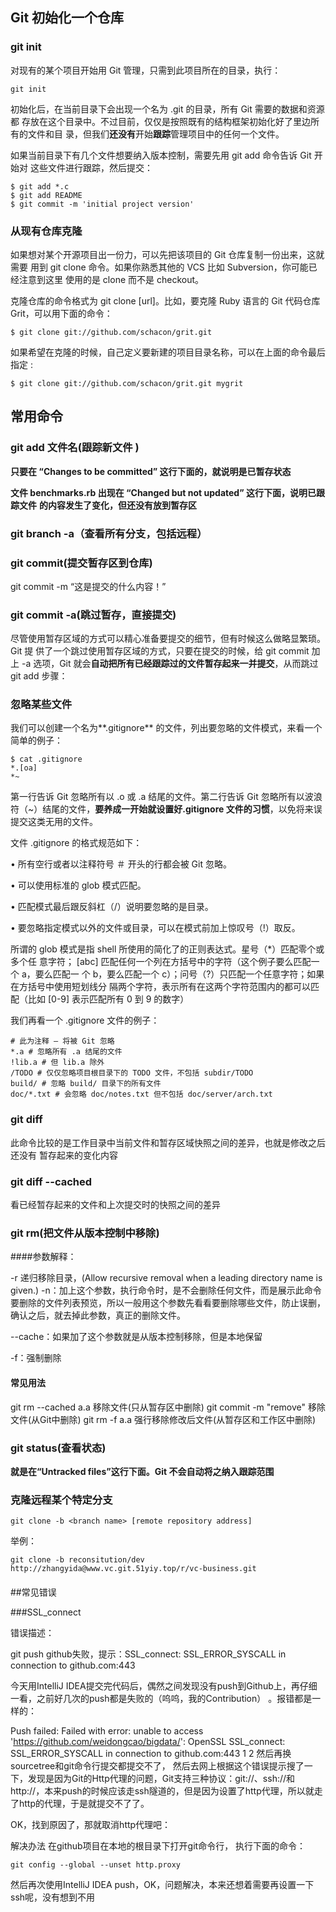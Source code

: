 ## Git 初始化一个仓库

### git init

对现有的某个项目开始用 Git 管理，只需到此项目所在的目录，执行： 

```shell
git init
```

初始化后，在当前目录下会出现一个名为 .git 的目录，所有 Git 需要的数据和资源都
存放在这个目录中。不过目前，仅仅是按照既有的结构框架初始化好了里边所有的文件和目
录，但我们**还没有**开始**跟踪**管理项目中的任何一个文件。 



如果当前目录下有几个文件想要纳入版本控制，需要先用 git add 命令告诉 Git 开始对
这些文件进行跟踪，然后提交： 

```shell
$ git add *.c
$ git add README
$ git commit -m 'initial project version'
```

### 从现有仓库克隆 

如果想对某个开源项目出一份力，可以先把该项目的 Git 仓库复制一份出来，这就需要
用到 git clone 命令。如果你熟悉其他的 VCS 比如 Subversion，你可能已经注意到这里
使用的是 clone 而不是 checkout。 

克隆仓库的命令格式为 git clone [url]。比如，要克隆 Ruby 语言的 Git 代码仓库
Grit，可以用下面的命令： 

```shell
$ git clone git://github.com/schacon/grit.git
```

如果希望在克隆的时候，自己定义要新建的项目目录名称，可以在上面的命令最后指定 :

```shell
$ git clone git://github.com/schacon/grit.git mygrit
```

## 常用命令

### git add 文件名(跟踪新文件 )

**只要在 “Changes to be committed” 这行下面的，就说明是已暂存状态** 

**文件 benchmarks.rb 出现在 “Changed but not updated” 这行下面，说明已跟踪文件**
**的内容发生了变化，但还没有放到暂存区** 

### git branch -a（查看所有分支，包括远程）

### git commit(提交暂存区到仓库)

git commit -m “这是提交的什么内容！”

### git commit -a(跳过暂存，直接提交)

尽管使用暂存区域的方式可以精心准备要提交的细节，但有时候这么做略显繁琐。Git 提
供了一个跳过使用暂存区域的方式，只要在提交的时候，给 git commit 加上 -a 选项，Git
就会**自动把所有已经跟踪过的文件暂存起来一并提交**，从而跳过 git add 步骤： 

### 忽略某些文件 

我们可以创建一个名为**.gitignore** 的文件，列出要忽略的文件模式，来看一个简单的例子： 

```shell
$ cat .gitignore
*.[oa]
*~
```

第一行告诉 Git 忽略所有以 .o 或 .a 结尾的文件。第二行告诉 Git 忽略所有以波浪符（~）结尾的文件，**要养成一开始就设置好.gitignore 文件的习惯**，以免将来误提交这类无用的文件。

文件 .gitignore 的格式规范如下：

• 所有空行或者以注释符号 ＃ 开头的行都会被 Git 忽略。

• 可以使用标准的 glob 模式匹配。

• 匹配模式最后跟反斜杠（/）说明要忽略的是目录。

• 要忽略指定模式以外的文件或目录，可以在模式前加上惊叹号（!）取反。

所谓的 glob 模式是指 shell 所使用的简化了的正则表达式。星号（*）匹配零个或多个任  意字符； [abc] 匹配任何一个列在方括号中的字符（这个例子要么匹配一个 a，要么匹配一  个 b，要么匹配一个 c）；问号（?）只匹配一个任意字符；如果在方括号中使用短划线分  隔两个字符，表示所有在这两个字符范围内的都可以匹配（比如 [0-9] 表示匹配所有 0 到  9 的数字）

我们再看一个 .gitignore 文件的例子： 

```shell
# 此为注释 – 将被 Git 忽略
*.a # 忽略所有 .a 结尾的文件
!lib.a # 但 lib.a 除外
/TODO # 仅仅忽略项目根目录下的 TODO 文件，不包括 subdir/TODO
build/ # 忽略 build/ 目录下的所有文件
doc/*.txt # 会忽略 doc/notes.txt 但不包括 doc/server/arch.txt
```

### git diff 

此命令比较的是工作目录中当前文件和暂存区域快照之间的差异，也就是修改之后还没有
暂存起来的变化内容 

### git diff --cached

看已经暂存起来的文件和上次提交时的快照之间的差异 



### git rm(把文件从版本控制中移除)

####参数解释：

-r  递归移除目录，(Allow recursive removal when a leading directory name is given.)
-n：加上这个参数，执行命令时，是不会删除任何文件，而是展示此命令要删除的文件列表预览，所以一般用这个参数先看看要删除哪些文件，防止误删，确认之后，就去掉此参数，真正的删除文件。  

--cache：如果加了这个参数就是从版本控制移除，但是本地保留

-f：强制删除

#### 常见用法

git rm --cached a.a 移除文件(只从暂存区中删除)
git commit -m "remove" 移除文件(从Git中删除)
git rm -f a.a 强行移除修改后文件(从暂存区和工作区中删除)

### git status(查看状态)

**就是在“Untracked files”这行下面。Git 不会自动将之纳入跟踪范围** 

### 克隆远程某个特定分支

```shell
git clone -b <branch name> [remote repository address]
```

举例：

```shell
git clone -b reconsitution/dev http://zhangyida@www.vc.git.51yiy.top/r/vc-business.git
```

####  

##常见错误

###SSL_connect

错误描述：

git push github失败，提示：SSL_connect: SSL_ERROR_SYSCALL in connection to github.com:443

今天用IntelliJ IDEA提交完代码后，偶然之间发现没有push到Github上，再仔细一看，之前好几次的push都是失败的（呜呜，我的Contribution） 。报错都是一样的：

Push failed: Failed with error: unable to access 'https://github.com/weidongcao/bigdata/': 
OpenSSL SSL_connect: SSL_ERROR_SYSCALL in connection to github.com:443
1
2
然后再换sourcetree和git命令行提交都提交不了， 
然后去网上根据这个错误提示搜了一下，发现是因为Git的Http代理的问题，Git支持三种协议：git://、ssh://和http://，本来push的时候应该走ssh隧道的，但是因为设置了http代理，所以就走了http的代理，于是就提交不了了。 

OK，找到原因了，那就取消http代理吧：

解决办法
在github项目在本地的根目录下打开git命令行， 
执行下面的命令：

```shell
git config --global --unset http.proxy
```

然后再次使用IntelliJ IDEA push，OK，问题解决，本来还想着需要再设置一下ssh呢，没有想到不用 






